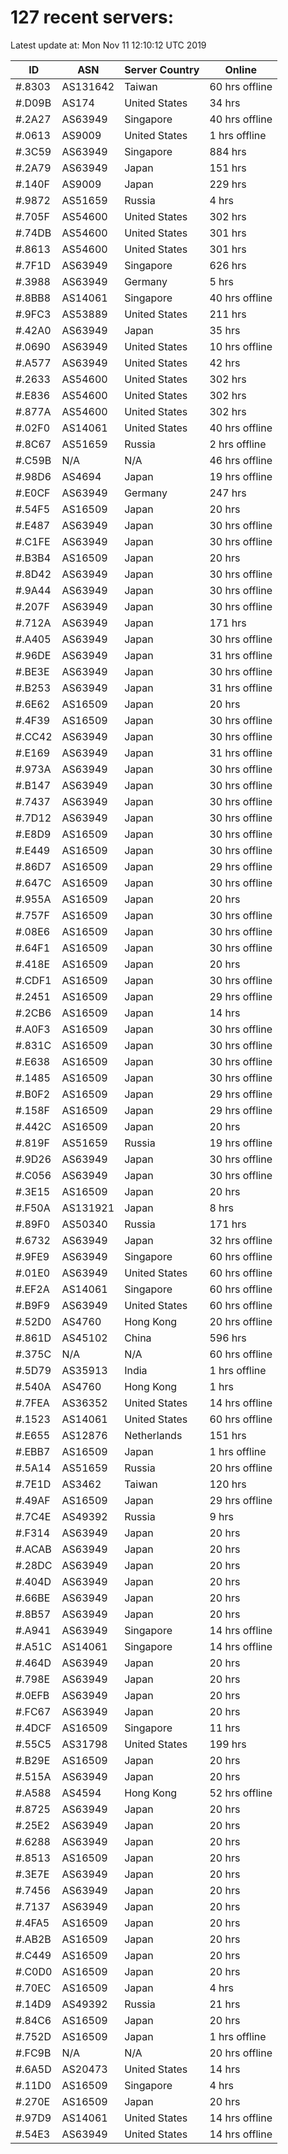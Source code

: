 # 127 recent servers:

Latest update at: Mon Nov 11 12:10:12 UTC 2019

| ID | ASN | Server Country | Online |
| -- | --- | -------------- | ------ |
| #.8303 | AS131642 | Taiwan | 60 hrs offline |
| #.D09B | AS174 | United States | 34 hrs |
| #.2A27 | AS63949 | Singapore | 40 hrs offline |
| #.0613 | AS9009 | United States | 1 hrs offline |
| #.3C59 | AS63949 | Singapore | 884 hrs |
| #.2A79 | AS63949 | Japan | 151 hrs |
| #.140F | AS9009 | Japan | 229 hrs |
| #.9872 | AS51659 | Russia | 4 hrs |
| #.705F | AS54600 | United States | 302 hrs |
| #.74DB | AS54600 | United States | 301 hrs |
| #.8613 | AS54600 | United States | 301 hrs |
| #.7F1D | AS63949 | Singapore | 626 hrs |
| #.3988 | AS63949 | Germany | 5 hrs |
| #.8BB8 | AS14061 | Singapore | 40 hrs offline |
| #.9FC3 | AS53889 | United States | 211 hrs |
| #.42A0 | AS63949 | Japan | 35 hrs |
| #.0690 | AS63949 | United States | 10 hrs offline |
| #.A577 | AS63949 | United States | 42 hrs |
| #.2633 | AS54600 | United States | 302 hrs |
| #.E836 | AS54600 | United States | 302 hrs |
| #.877A | AS54600 | United States | 302 hrs |
| #.02F0 | AS14061 | United States | 40 hrs offline |
| #.8C67 | AS51659 | Russia | 2 hrs offline |
| #.C59B | N/A | N/A | 46 hrs offline |
| #.98D6 | AS4694 | Japan | 19 hrs offline |
| #.E0CF | AS63949 | Germany | 247 hrs |
| #.54F5 | AS16509 | Japan | 20 hrs |
| #.E487 | AS63949 | Japan | 30 hrs offline |
| #.C1FE | AS63949 | Japan | 30 hrs offline |
| #.B3B4 | AS16509 | Japan | 20 hrs |
| #.8D42 | AS63949 | Japan | 30 hrs offline |
| #.9A44 | AS63949 | Japan | 30 hrs offline |
| #.207F | AS63949 | Japan | 30 hrs offline |
| #.712A | AS63949 | Japan | 171 hrs |
| #.A405 | AS63949 | Japan | 30 hrs offline |
| #.96DE | AS63949 | Japan | 31 hrs offline |
| #.BE3E | AS63949 | Japan | 30 hrs offline |
| #.B253 | AS63949 | Japan | 31 hrs offline |
| #.6E62 | AS16509 | Japan | 20 hrs |
| #.4F39 | AS16509 | Japan | 30 hrs offline |
| #.CC42 | AS63949 | Japan | 30 hrs offline |
| #.E169 | AS63949 | Japan | 31 hrs offline |
| #.973A | AS63949 | Japan | 30 hrs offline |
| #.B147 | AS63949 | Japan | 30 hrs offline |
| #.7437 | AS63949 | Japan | 30 hrs offline |
| #.7D12 | AS63949 | Japan | 30 hrs offline |
| #.E8D9 | AS16509 | Japan | 30 hrs offline |
| #.E449 | AS16509 | Japan | 30 hrs offline |
| #.86D7 | AS16509 | Japan | 29 hrs offline |
| #.647C | AS16509 | Japan | 30 hrs offline |
| #.955A | AS16509 | Japan | 20 hrs |
| #.757F | AS16509 | Japan | 30 hrs offline |
| #.08E6 | AS16509 | Japan | 30 hrs offline |
| #.64F1 | AS16509 | Japan | 30 hrs offline |
| #.418E | AS16509 | Japan | 20 hrs |
| #.CDF1 | AS16509 | Japan | 30 hrs offline |
| #.2451 | AS16509 | Japan | 29 hrs offline |
| #.2CB6 | AS16509 | Japan | 14 hrs |
| #.A0F3 | AS16509 | Japan | 30 hrs offline |
| #.831C | AS16509 | Japan | 30 hrs offline |
| #.E638 | AS16509 | Japan | 30 hrs offline |
| #.1485 | AS16509 | Japan | 30 hrs offline |
| #.B0F2 | AS16509 | Japan | 29 hrs offline |
| #.158F | AS16509 | Japan | 29 hrs offline |
| #.442C | AS16509 | Japan | 20 hrs |
| #.819F | AS51659 | Russia | 19 hrs offline |
| #.9D26 | AS63949 | Japan | 30 hrs offline |
| #.C056 | AS63949 | Japan | 30 hrs offline |
| #.3E15 | AS16509 | Japan | 20 hrs |
| #.F50A | AS131921 | Japan | 8 hrs |
| #.89F0 | AS50340 | Russia | 171 hrs |
| #.6732 | AS63949 | Japan | 32 hrs offline |
| #.9FE9 | AS63949 | Singapore | 60 hrs offline |
| #.01E0 | AS63949 | United States | 60 hrs offline |
| #.EF2A | AS14061 | Singapore | 60 hrs offline |
| #.B9F9 | AS63949 | United States | 60 hrs offline |
| #.52D0 | AS4760 | Hong Kong | 20 hrs offline |
| #.861D | AS45102 | China | 596 hrs |
| #.375C | N/A | N/A | 60 hrs offline |
| #.5D79 | AS35913 | India | 1 hrs offline |
| #.540A | AS4760 | Hong Kong | 1 hrs |
| #.7FEA | AS36352 | United States | 14 hrs offline |
| #.1523 | AS14061 | United States | 60 hrs offline |
| #.E655 | AS12876 | Netherlands | 151 hrs |
| #.EBB7 | AS16509 | Japan | 1 hrs offline |
| #.5A14 | AS51659 | Russia | 20 hrs offline |
| #.7E1D | AS3462 | Taiwan | 120 hrs |
| #.49AF | AS16509 | Japan | 29 hrs offline |
| #.7C4E | AS49392 | Russia | 9 hrs |
| #.F314 | AS63949 | Japan | 20 hrs |
| #.ACAB | AS63949 | Japan | 20 hrs |
| #.28DC | AS63949 | Japan | 20 hrs |
| #.404D | AS63949 | Japan | 20 hrs |
| #.66BE | AS63949 | Japan | 20 hrs |
| #.8B57 | AS63949 | Japan | 20 hrs |
| #.A941 | AS63949 | Singapore | 14 hrs offline |
| #.A51C | AS14061 | Singapore | 14 hrs offline |
| #.464D | AS63949 | Japan | 20 hrs |
| #.798E | AS63949 | Japan | 20 hrs |
| #.0EFB | AS63949 | Japan | 20 hrs |
| #.FC67 | AS63949 | Japan | 20 hrs |
| #.4DCF | AS16509 | Singapore | 11 hrs |
| #.55C5 | AS31798 | United States | 199 hrs |
| #.B29E | AS16509 | Japan | 20 hrs |
| #.515A | AS63949 | Japan | 20 hrs |
| #.A588 | AS4594 | Hong Kong | 52 hrs offline |
| #.8725 | AS63949 | Japan | 20 hrs |
| #.25E2 | AS63949 | Japan | 20 hrs |
| #.6288 | AS63949 | Japan | 20 hrs |
| #.8513 | AS16509 | Japan | 20 hrs |
| #.3E7E | AS63949 | Japan | 20 hrs |
| #.7456 | AS63949 | Japan | 20 hrs |
| #.7137 | AS63949 | Japan | 20 hrs |
| #.4FA5 | AS16509 | Japan | 20 hrs |
| #.AB2B | AS16509 | Japan | 20 hrs |
| #.C449 | AS16509 | Japan | 20 hrs |
| #.C0D0 | AS16509 | Japan | 20 hrs |
| #.70EC | AS16509 | Japan | 4 hrs |
| #.14D9 | AS49392 | Russia | 21 hrs |
| #.84C6 | AS16509 | Japan | 20 hrs |
| #.752D | AS16509 | Japan | 1 hrs offline |
| #.FC9B | N/A | N/A | 20 hrs offline |
| #.6A5D | AS20473 | United States | 14 hrs |
| #.11D0 | AS16509 | Singapore | 4 hrs |
| #.270E | AS16509 | Japan | 20 hrs |
| #.97D9 | AS14061 | United States | 14 hrs offline |
| #.54E3 | AS63949 | United States | 14 hrs offline |


